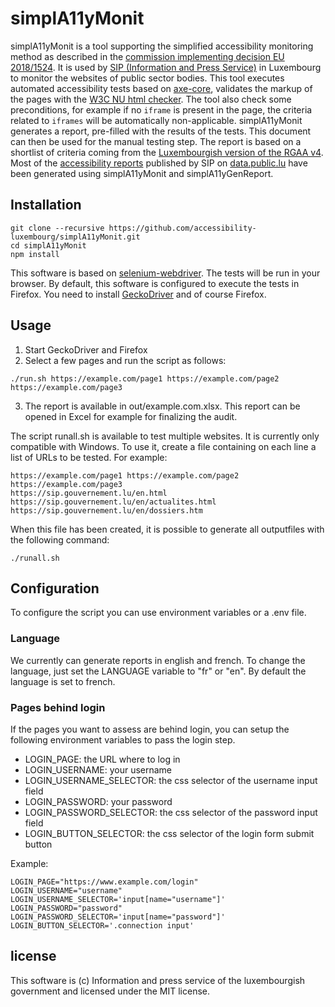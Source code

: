 # simplA11yMonit

simplA11yMonit is a tool supporting the simplified accessibility monitoring method as described in the [commission implementing decision EU 2018/1524](https://eur-lex.europa.eu/legal-content/EN/TXT/HTML/?uri=CELEX:32018D1524&from=EN). It is used by [SIP (Information and Press Service)](https://sip.gouvernement.lu/en.html) in Luxembourg to monitor the websites of public sector bodies.
This tool executes automated accessibility tests based on [axe-core](https://github.com/dequelabs/axe-core), validates the markup of the pages with the [W3C NU html checker](https://validator.w3.org/nu/). The tool also check some preconditions, for example if no `iframe` is present in the page, the criteria related to `iframes` will be automatically non-applicable. 
simplA11yMonit generates a report, pre-filled with the results of the tests. This document can then be used for the manual testing step. The report is based on a shortlist of criteria coming from the [Luxembourgish version of the RGAA v4](https://accessibilite.public.lu/fr/rgaa4.1/criteres.html).
Most of the [accessibility reports](https://data.public.lu/fr/datasets/audits-simplifies-de-laccessibilite-numerique-2020-2021/) published by SIP on [data.public.lu](https://data.public.lu) have been generated using simplA11yMonit and simplA11yGenReport.

## Installation

```
git clone --recursive https://github.com/accessibility-luxembourg/simplA11yMonit.git
cd simplA11yMonit
npm install
```

This software is based on [selenium-webdriver](https://www.selenium.dev/documentation/en/webdriver/). The tests will be run in your browser. By default, this software is configured to execute the tests in Firefox. You need to install [GeckoDriver](https://github.com/mozilla/geckodriver/releases) and of course Firefox.

## Usage

1. Start GeckoDriver and Firefox
2. Select a few pages and run the script as follows:

```
./run.sh https://example.com/page1 https://example.com/page2 https://example.com/page3
```
3. The report is available in out/example.com.xlsx. This report can be opened in Excel for example for finalizing the audit.

The script runall.sh is available to test multiple websites. It is currently only compatible with Windows. To use it, create a file containing on each line a list of URLs to be tested. For example:

```
https://example.com/page1 https://example.com/page2 https://example.com/page3
https://sip.gouvernement.lu/en.html https://sip.gouvernement.lu/en/actualites.html https://sip.gouvernement.lu/en/dossiers.htm
```
When this file has been created, it is possible to generate all outputfiles with the following command:

```
./runall.sh
```

## Configuration
To configure the script you can use environment variables or a .env file.

### Language
We currently can generate reports in english and french. To change the language, just set the LANGUAGE variable to "fr" or "en". By default the language is set to french.

### Pages behind login
If the pages you want to assess are behind login, you can setup the following environment variables to pass the login step.

- LOGIN_PAGE: the URL where to log in
- LOGIN_USERNAME: your username
- LOGIN_USERNAME_SELECTOR: the css selector of the username input field
- LOGIN_PASSWORD: your password
- LOGIN_PASSWORD_SELECTOR: the css selector of the password input field
- LOGIN_BUTTON_SELECTOR: the css selector of the login form submit button

Example:

```
LOGIN_PAGE="https://www.example.com/login"
LOGIN_USERNAME="username"
LOGIN_USERNAME_SELECTOR='input[name="username"]'
LOGIN_PASSWORD="password"
LOGIN_PASSWORD_SELECTOR='input[name="password"]'
LOGIN_BUTTON_SELECTOR='.connection input'
```

## license
This software is (c) Information and press service of the luxembourgish government and licensed under the MIT license.
